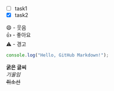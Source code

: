 
- [ ] task1
- [x] task2  

:smile: - 웃음  
:thumbsup: - 좋아요  
:warning: - 경고  

``` javascript
console.log("Hello, GitHub Markdown!");
```  


**굵은 글씨**  
*기울임*  
~~취소선~~



